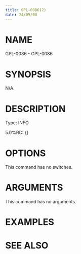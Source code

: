 ```yaml
---
title: GPL-0086(2)
date: 24/09/08
---
```


# NAME

GPL-0086 - GPL-0086

# SYNOPSIS

N/A.

# DESCRIPTION

Type: INFO

5.0%RC: {}

# OPTIONS

This command has no switches.

# ARGUMENTS

This command has no arguments.

# EXAMPLES

# SEE ALSO
